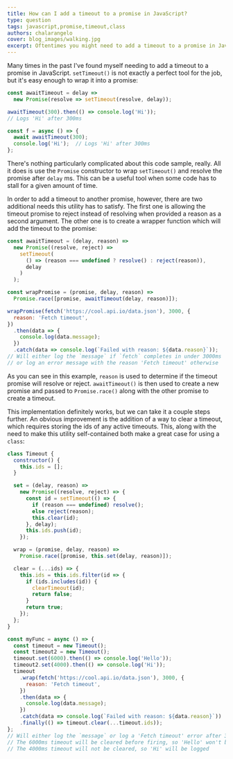 ```yaml
---
title: How can I add a timeout to a promise in JavaScript?
type: question
tags: javascript,promise,timeout,class
authors: chalarangelo
cover: blog_images/walking.jpg
excerpt: Oftentimes you might need to add a timeout to a promise in JavaScript. Learn how to do this and more in this short guide.
---
```


Many times in the past I've found myself needing to add a timeout to a promise in JavaScript. `setTimeout()` is not exactly a perfect tool for the job, but it's easy enough to wrap it into a promise:

```js
const awaitTimeout = delay =>
  new Promise(resolve => setTimeout(resolve, delay));

awaitTimeout(300).then(() => console.log('Hi'));
// Logs 'Hi' after 300ms

const f = async () => {
  await awaitTimeout(300);
  console.log('Hi');  // Logs 'Hi' after 300ms
};
```

There's nothing particularly complicated about this code sample, really. All it does is use the `Promise` constructor to wrap `setTimeout()` and resolve the promise after `delay` ms. This can be a useful tool when some code has to stall for a given amount of time.

In order to add a timeout to another promise, however, there are two additional needs this utility has to satisfy. The first one is allowing the timeout promise to reject instead of resolving when provided a reason as a second argument. The other one is to create a wrapper function which will add the timeout to the promise:

```js
const awaitTimeout = (delay, reason) =>
  new Promise((resolve, reject) =>
    setTimeout(
      () => (reason === undefined ? resolve() : reject(reason)),
      delay
    )
  );

const wrapPromise = (promise, delay, reason) =>
  Promise.race([promise, awaitTimeout(delay, reason)]);

wrapPromise(fetch('https://cool.api.io/data.json'), 3000, {
  reason: 'Fetch timeout',
})
  .then(data => {
    console.log(data.message);
  })
  .catch(data => console.log(`Failed with reason: ${data.reason}`));
// Will either log the `message` if `fetch` completes in under 3000ms
// or log an error message with the reason 'Fetch timeout' otherwise
```

As you can see in this example, `reason` is used to determine if the timeout promise will resolve or reject. `awaitTimeout()` is then used to create a new promise and passed to `Promise.race()` along with the other promise to create a timeout.

This implementation definitely works, but we can take it a couple steps further. An obvious improvement is the addition of a way to clear a timeout, which requires storing the ids of any active timeouts. This, along with the need to make this utility self-contained both make a great case for using a `class`:

```js
class Timeout {
  constructor() {
    this.ids = [];
  }

  set = (delay, reason) =>
    new Promise((resolve, reject) => {
      const id = setTimeout(() => {
        if (reason === undefined) resolve();
        else reject(reason);
        this.clear(id);
      }, delay);
      this.ids.push(id);
    });

  wrap = (promise, delay, reason) =>
    Promise.race([promise, this.set(delay, reason)]);

  clear = (...ids) => {
    this.ids = this.ids.filter(id => {
      if (ids.includes(id)) {
        clearTimeout(id);
        return false;
      }
      return true;
    });
  };
}

const myFunc = async () => {
  const timeout = new Timeout();
  const timeout2 = new Timeout();
  timeout.set(6000).then(() => console.log('Hello'));
  timeout2.set(4000).then(() => console.log('Hi'));
  timeout
    .wrap(fetch('https://cool.api.io/data.json'), 3000, {
      reason: 'Fetch timeout',
    })
    .then(data => {
      console.log(data.message);
    })
    .catch(data => console.log(`Failed with reason: ${data.reason}`))
    .finally(() => timeout.clear(...timeout.ids));
};
// Will either log the `message` or log a 'Fetch timeout' error after 3000ms
// The 6000ms timeout will be cleared before firing, so 'Hello' won't be logged
// The 4000ms timeout will not be cleared, so 'Hi' will be logged
```
